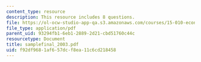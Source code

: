 ```yaml
---
content_type: resource
description: This resource includes 8 questions.
file: https://ol-ocw-studio-app-qa.s3.amazonaws.com/courses/15-010-economic-analysis-for-business-decisions-fall-2004/f92df9681af657dcf8ea11c6cd218458_samplefinal_2003.pdf
file_type: application/pdf
parent_uid: 93294fb1-6eb1-2889-2d21-cbd51760c44c
resourcetype: Document
title: samplefinal_2003.pdf
uid: f92df968-1af6-57dc-f8ea-11c6cd218458
---
```


